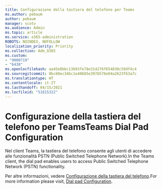 ```yaml
---
title: Configurazione della tastiera del telefono per Teams
ms.author: pebaum
author: pebaum
manager: scotv
ms.audience: Admin
ms.topic: article
ms.service: o365-administration
ROBOTS: NOINDEX, NOFOLLOW
localization_priority: Priority
ms.collection: Adm_O365
ms.custom:
- "9000719"
- "6438"
ms.openlocfilehash: aa45e8bbc13b93fe78e314276f654838c59df4c4
ms.sourcegitcommit: 8bc60ec34bc1e40685e3976576e04a2623f63a7c
ms.translationtype: HT
ms.contentlocale: it-IT
ms.lasthandoff: 04/15/2021
ms.locfileid: "51815322"
---
```

# <a name="teams-dial-pad-configuration"></a><span data-ttu-id="bf905-102">Configurazione della tastiera del telefono per Teams</span><span class="sxs-lookup"><span data-stu-id="bf905-102">Teams Dial Pad Configuration</span></span>

<span data-ttu-id="bf905-103">Nel client Teams, la tastiera del telefono consente agli utenti di accedere alle funzionalità PSTN (Public Switched Telephone Network).</span><span class="sxs-lookup"><span data-stu-id="bf905-103">In the Teams client, the dial pad enables users to access Public Switched Telephone Network (PSTN) functionality.</span></span>  

<span data-ttu-id="bf905-104">Per altre informazioni, vedere [Configurazione della tastiera del telefono](https://docs.microsoft.com/microsoftteams/dial-pad-configuration).</span><span class="sxs-lookup"><span data-stu-id="bf905-104">For more information please visit, [Dial pad Configuration](https://docs.microsoft.com/microsoftteams/dial-pad-configuration).</span></span>
